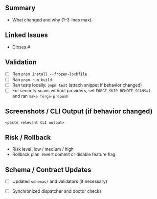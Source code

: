 ## Summary

- What changed and why (1–3 lines max).

## Linked Issues

- Closes #<issue-id>

## Validation

- [ ] Ran `pnpm install --frozen-lockfile`
- [ ] Ran `pnpm run build`
- [ ] Ran tests locally: `pnpm test` (attach snippet if behavior changed)
- [ ] For security scans without providers, set `FORGE_SKIP_REMOTE_SCANS=1` and ran `make forge-prepush`

## Screenshots / CLI Output (if behavior changed)

```
<paste relevant CLI output>
```

## Risk / Rollback

- Risk level: low / medium / high
- Rollback plan: revert commit or disable feature flag

## Schema / Contract Updates

- [ ] Updated `schemas/` and validators (if necessary)
- [ ] Synchronized dispatcher and doctor checks

